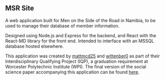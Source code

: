 ## MSR Site

A web application built for Men on the Side of the Road in Namibia, to be used to manage their database of member information.

Designed using Node.js and Express for the backend, and React with the React-MD library for the front end. Intended to interface with an MSSQL database hosted elsewhere. 

This application was created by [mattmcd25](https://github.com/mattmcd25) and [wittenber0](https://github.com/mattmcd25) as part of their Interdisciplinary Qualifying Project (IQP), a graduation requirement at Worcester Polytechnic Institute (WPI). The final version of the social science paper accompanying this application can be found [here](wpi.edu).